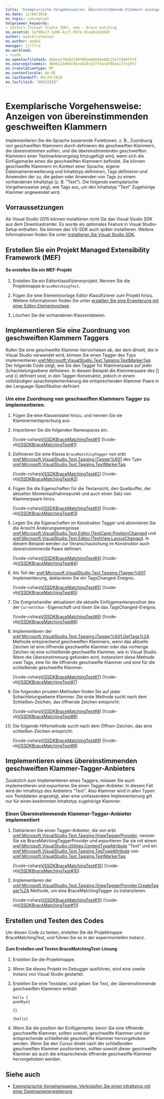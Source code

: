 ```yaml
---
title: 'Exemplarische Vorgehensweise: Übereinstimmende Klammern anzeigen | Microsoft-Dokumentation'
ms.date: 11/04/2016
ms.topic: conceptual
helpviewer_keywords:
- editors [Visual Studio SDK], new - brace matching
ms.assetid: 5af08ac7-1d08-4ccf-997e-01aa6cb3d3d7
author: madskristensen
ms.author: madsk
manager: jillfra
ms.workload:
- vssdk
ms.openlocfilehash: 8bbea179eb2140706ee868a8a48215e7f490f57d
ms.sourcegitcommit: 40d612240dc5bea418cd27fdacdf85ea177e2df3
ms.translationtype: MT
ms.contentlocale: de-DE
ms.lasthandoff: 05/29/2019
ms.locfileid: "66312523"
---
```

# <a name="walkthrough-display-matching-braces"></a>Exemplarische Vorgehensweise: Anzeigen von übereinstimmenden geschweiften Klammern
Implementieren Sie die Sprache basierende Funktionen, z. B., Zuordnung von geschweiften Klammern durch definieren die geschweiften Klammern, die übereinstimmen sollten, und die übereinstimmenden geschweiften Klammern einer Textmarkierungstag hinzugefügt wird, wenn sich die Einfügemarke eines die geschweiften Klammern befindet. Sie können geschweifte Klammern im Kontext einer Sprache, eigene Dateinamenerweiterung und Inhaltstyp definieren, Tags definieren und Anwenden der zu, die geben oder Anwenden von Tags zu einem vorhandenen Inhaltstyp (z. B. "Text"). Die folgende exemplarische Vorgehensweise zeigt, wie Tags aus, um den Inhaltstyp "Text" Zugehörige Klammer angewendet wird.

## <a name="prerequisites"></a>Vorraussetzungen
 Ab Visual Studio 2015 können installieren nicht Sie das Visual Studio SDK aus dem Downloadcenter. Es wurde als optionales Feature in Visual Studio-Setup enthalten. Sie können das VS-SDK auch später installieren. Weitere Informationen finden Sie unter [installieren Sie Visual Studio SDK](../extensibility/installing-the-visual-studio-sdk.md).

## <a name="create-a-managed-extensibility-framework-mef-project"></a>Erstellen Sie ein Projekt Managed Extensibility Framework (MEF)

#### <a name="to-create-a-mef-project"></a>So erstellen Sie ein MEF-Projekt

1. Erstellen Sie ein Editorklassifiziererprojekt. Nennen Sie die Projektmappe `BraceMatchingTest`.

2. Fügen Sie eine Elementvorlage Editor Klassifizierer zum Projekt hinzu. Weitere Informationen finden Sie unter [erstellen Sie eine Erweiterung mit einer Editor-Elementvorlage](../extensibility/creating-an-extension-with-an-editor-item-template.md).

3. Löschen Sie die vorhandenen Klassendateien.

## <a name="implement-a-brace-matching-tagger"></a>Implementieren Sie eine Zuordnung von geschweiften Klammern Taggers
 Rufen Sie eine geschweifte Klammer hervorheben ab, der dem ähnelt, die in Visual Studio verwendet wird, können Sie einen Tagger des Typs implementieren <xref:Microsoft.VisualStudio.Text.Tagging.TextMarkerTag>. Der folgende Code zeigt, wie Sie den Tagger für Klammerpaare auf jeder Schachtelungsebene definieren. In diesem Beispiel die Klammerpaare des [] und {} definiert sind, in den Tagger-Konstruktor, jedoch in einem vollständigen sprachimplementierung die entsprechenden Klammer Paare in der Language-Spezifikation definiert.

### <a name="to-implement-a-brace-matching-tagger"></a>Um eine Zuordnung von geschweiften Klammern Tagger zu implementieren.

1. Fügen Sie eine Klassendatei hinzu, und nennen Sie sie Klammernentsprechung aus.

2. Importieren Sie die folgenden Namespaces ein.

     [!code-csharp[VSSDKBraceMatchingTest#1](../extensibility/codesnippet/CSharp/walkthrough-displaying-matching-braces_1.cs)]
     [!code-vb[VSSDKBraceMatchingTest#1](../extensibility/codesnippet/VisualBasic/walkthrough-displaying-matching-braces_1.vb)]

3. Definieren Sie eine Klasse `BraceMatchingTagger` von erbt <xref:Microsoft.VisualStudio.Text.Tagging.ITagger%601> des Typs <xref:Microsoft.VisualStudio.Text.Tagging.TextMarkerTag>.

     [!code-csharp[VSSDKBraceMatchingTest#2](../extensibility/codesnippet/CSharp/walkthrough-displaying-matching-braces_2.cs)]
     [!code-vb[VSSDKBraceMatchingTest#2](../extensibility/codesnippet/VisualBasic/walkthrough-displaying-matching-braces_2.vb)]

4. Fügen Sie die Eigenschaften für die Textansicht, den Quellpuffer, der aktuellen Momentaufnahmepunkt und auch einen Satz von Klammerpaare hinzu.

     [!code-csharp[VSSDKBraceMatchingTest#3](../extensibility/codesnippet/CSharp/walkthrough-displaying-matching-braces_3.cs)]
     [!code-vb[VSSDKBraceMatchingTest#3](../extensibility/codesnippet/VisualBasic/walkthrough-displaying-matching-braces_3.vb)]

5. Legen Sie die Eigenschaften im Konstruktor Tagger und abonnieren Sie die Ansicht Änderungsereignisse <xref:Microsoft.VisualStudio.Text.Editor.ITextCaret.PositionChanged> und <xref:Microsoft.VisualStudio.Text.Editor.ITextView.LayoutChanged>. In diesem Beispiel werden zur Veranschaulichung im Konstruktor auch übereinstimmende Paare definiert.

     [!code-csharp[VSSDKBraceMatchingTest#4](../extensibility/codesnippet/CSharp/walkthrough-displaying-matching-braces_4.cs)]
     [!code-vb[VSSDKBraceMatchingTest#4](../extensibility/codesnippet/VisualBasic/walkthrough-displaying-matching-braces_4.vb)]

6. Als Teil der <xref:Microsoft.VisualStudio.Text.Tagging.ITagger%601> Implementierung, deklarieren Sie ein TagsChanged-Ereignis.

     [!code-csharp[VSSDKBraceMatchingTest#5](../extensibility/codesnippet/CSharp/walkthrough-displaying-matching-braces_5.cs)]
     [!code-vb[VSSDKBraceMatchingTest#5](../extensibility/codesnippet/VisualBasic/walkthrough-displaying-matching-braces_5.vb)]

7. Die Ereignishandler aktualisiert die aktuelle Einfügemarkenposition des der `CurrentChar` -Eigenschaft und lösen Sie das TagsChanged-Ereignis.

     [!code-csharp[VSSDKBraceMatchingTest#6](../extensibility/codesnippet/CSharp/walkthrough-displaying-matching-braces_6.cs)]
     [!code-vb[VSSDKBraceMatchingTest#6](../extensibility/codesnippet/VisualBasic/walkthrough-displaying-matching-braces_6.vb)]

8. Implementieren der <xref:Microsoft.VisualStudio.Text.Tagging.ITagger%601.GetTags%2A> Methode entsprechend geschweiften Klammern, wenn das aktuelle Zeichen ist eine öffnende geschweifte Klammer oder das vorherige Zeichen ist eine schließende geschweifte Klammer, wie in Visual Studio. Wenn die Übereinstimmung gefunden wird, instanziiert diese Methode zwei Tags, eine für die öffnende geschweifte Klammer und eine für die schließende geschweifte Klammer.

     [!code-csharp[VSSDKBraceMatchingTest#7](../extensibility/codesnippet/CSharp/walkthrough-displaying-matching-braces_7.cs)]
     [!code-vb[VSSDKBraceMatchingTest#7](../extensibility/codesnippet/VisualBasic/walkthrough-displaying-matching-braces_7.vb)]

9. Die folgenden privaten Methoden finden Sie auf jeder Schachtelungsebene Klammer. Die erste Methode sucht nach dem Schließen-Zeichen, das öffnende Zeichen entspricht:

     [!code-csharp[VSSDKBraceMatchingTest#8](../extensibility/codesnippet/CSharp/walkthrough-displaying-matching-braces_8.cs)]
     [!code-vb[VSSDKBraceMatchingTest#8](../extensibility/codesnippet/VisualBasic/walkthrough-displaying-matching-braces_8.vb)]

10. Die folgende Hilfsmethode sucht nach dem Öffnen-Zeichen, das eine schließen-Zeichen entspricht:

     [!code-csharp[VSSDKBraceMatchingTest#9](../extensibility/codesnippet/CSharp/walkthrough-displaying-matching-braces_9.cs)]
     [!code-vb[VSSDKBraceMatchingTest#9](../extensibility/codesnippet/VisualBasic/walkthrough-displaying-matching-braces_9.vb)]

## <a name="implement-a-brace-matching-tagger-provider"></a>Implementieren eines übereinstimmenden geschweiften Klammer-Tagger-Anbieters
 Zusätzlich zum Implementieren eines Taggers, müssen Sie auch implementieren und exportieren Sie einen Tagger-Anbieter. In diesem Fall wird der Inhaltstyp des Anbieters "Text". Also Klammer wird in allen Typen von Textdateien angezeigt, aber eine umfassendere Implementierung gilt nur für einen bestimmten Inhaltstyp zugehörige Klammer.

### <a name="to-implement-a-brace-matching-tagger-provider"></a>Einen Übereinstimmende Klammer-Tagger-Anbieter implementiert

1. Deklarieren Sie einen Tagger-Anbieter, die von erbt <xref:Microsoft.VisualStudio.Text.Tagging.IViewTaggerProvider>, nennen Sie sie BraceMatchingTaggerProvider und exportieren Sie sie mit einem <xref:Microsoft.VisualStudio.Utilities.ContentTypeAttribute> "Text" und ein <xref:Microsoft.VisualStudio.Text.Tagging.TagTypeAttribute> von <xref:Microsoft.VisualStudio.Text.Tagging.TextMarkerTag>.

     [!code-csharp[VSSDKBraceMatchingTest#10](../extensibility/codesnippet/CSharp/walkthrough-displaying-matching-braces_10.cs)]
     [!code-vb[VSSDKBraceMatchingTest#10](../extensibility/codesnippet/VisualBasic/walkthrough-displaying-matching-braces_10.vb)]

2. Implementieren der <xref:Microsoft.VisualStudio.Text.Tagging.IViewTaggerProvider.CreateTagger%2A> Methode, um eine BraceMatchingTagger zu instanziieren.

     [!code-csharp[VSSDKBraceMatchingTest#11](../extensibility/codesnippet/CSharp/walkthrough-displaying-matching-braces_11.cs)]
     [!code-vb[VSSDKBraceMatchingTest#11](../extensibility/codesnippet/VisualBasic/walkthrough-displaying-matching-braces_11.vb)]

## <a name="build-and-test-the-code"></a>Erstellen und Testen des Codes
 Um diesen Code zu testen, erstellen Sie die Projektmappe BraceMatchingTest, und führen Sie es in der experimentellen Instanz.

#### <a name="to-build-and-test-bracematchingtest-solution"></a>Zum Erstellen und Testen BraceMatchingTest-Lösung

1. Erstellen Sie die Projektmappe.

2. Wenn Sie dieses Projekt im Debugger ausführen, wird eine zweite Instanz von Visual Studio gestartet.

3. Erstellen Sie eine Textdatei, und geben Sie Text, der übereinstimmende geschweiften Klammern enthält.

    ```
    hello {
    goodbye}

    {}

    {hello}
    ```

4. Wenn Sie die position der Einfügemarke, bevor Sie eine öffnende geschweifte Klammer, sollten sowohl, geschweifte Klammer und der entsprechende schließende geschweifte Klammer hervorgehoben werden. Wenn Sie den Cursor direkt nach der schließenden geschweiften Klammer positionieren, sollten sowohl dieser geschweifte Klammer als auch die entsprechende öffnende geschweifte Klammer hervorgehoben werden.

## <a name="see-also"></a>Siehe auch
- [Exemplarische Vorgehensweise: Verknüpfen Sie einen Inhaltstyp mit einer Dateinamenerweiterung](../extensibility/walkthrough-linking-a-content-type-to-a-file-name-extension.md)